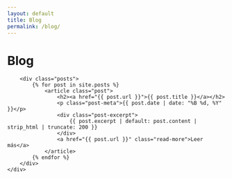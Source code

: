 ```yaml
---
layout: default
title: Blog
permalink: /blog/
---
```


<div class="blog-page">
    <div class="container">
        <h1>Blog</h1>
        
        <div class="posts">
            {% for post in site.posts %}
                <article class="post">
                    <h2><a href="{{ post.url }}">{{ post.title }}</a></h2>
                    <p class="post-meta">{{ post.date | date: "%B %d, %Y" }}</p>
                    <div class="post-excerpt">
                        {{ post.excerpt | default: post.content | strip_html | truncate: 200 }}
                    </div>
                    <a href="{{ post.url }}" class="read-more">Leer más</a>
                </article>
            {% endfor %}
        </div>
    </div>
</div>
